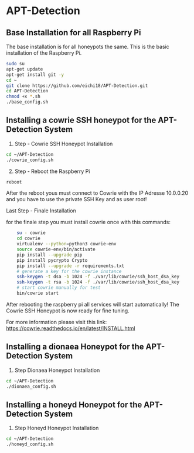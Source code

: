 # APT-Detection
## Base Installation for all Raspberry Pi

The base installation is for all honeypots the same. This is the basic installation of the Raspberry Pi.
```bash
sudo su
apt-get update
apt-get install git -y
cd ~
git clone https://github.com/eichi18/APT-Detection.git
cd APT-Detection
chmod +x *.sh
./base_config.sh
```
## Installing a cowrie SSH honeypot for the APT-Detection System
1. Step - Cowrie SSH Honeypot Installation
```bash
cd ~/APT-Detection
./cowrie_config.sh
```

2. Step - Reboot the Raspberry Pi
```bash
reboot
```

After the reboot yous must connect to Cowrie with the IP Adresse 10.0.0.20 and you have to use the private SSH Key and as user root!

Last Step - Finale Installation

for the finale step you must install cowrie once with this commands:

```bash
    su - cowrie
    cd cowrie
    virtualenv --python=python3 cowrie-env
    source cowrie-env/bin/activate
    pip install --upgrade pip
    pip install pycrypto Crypto
    pip install --upgrade -r requirements.txt
    # generate a key for the cowrie instance
    ssh-keygen -t dsa -b 1024 -f ./var/lib/cowrie/ssh_host_dsa_key
    ssh-keygen -t rsa -b 1024 -f ./var/lib/cowrie/ssh_host_dsa_key
    # start cowrie manually for test
    bin/cowrie start
```

After rebooting the raspberry pi all services will start automatically! The Cowrie SSH Honeypot is now ready for fine tuning.

For more information please visit this link: https://cowrie.readthedocs.io/en/latest/INSTALL.html

## Installing a dionaea Honeypot for the APT-Detection System

1. Step Dionaea Honeypot Installation
```bash
cd ~/APT-Detection
./dionaea_config.sh
``` 

## Installing a honeyd Honeypot for the APT-Detection System

1. Step Honeyd Honeypot Installation
```bash
cd ~/APT-Detection
./honeyd_config.sh
```
